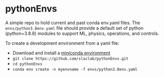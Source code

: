 # pythonEnvs

A simple repo to hold current and past conda env.yaml files. The `envs/python3.8env.yaml` file should provide a default set of python (python=3.8.8) modules to support ML, physics, operations, and controls.

To create a development environment from a yaml file:
- Download and install a [miniconda environment](https://conda.io/miniconda.html)
- `git clone https://github.com/slaclab/pythonEnvs.git`
- `cd pythonEnvs`
- `conda env create -n myenvname -f envs/python3.8env.yaml`
